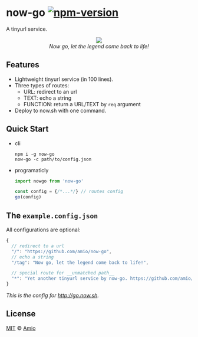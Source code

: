 # now-go [![npm-version][npm-badge]][npm-link]

A tinyurl service.

<p align="center">
  <img src="https://cloud.githubusercontent.com/assets/215282/18083956/fd563db8-6ed7-11e6-955a-a107699cbd38.jpg" /><br/>
  <i>Now go, let the legend come back to life!</i>
</p>

## Features

- Lightweight tinyurl service (in 100 lines).
- Three types of routes:
  - URL: redirect to an url
  - TEXT: echo a string
  - FUNCTION: return a URL/TEXT by `req` argument
- Deploy to now.sh with one command.

## Quick Start

- cli
  ```
  npm i -g now-go
  now-go -c path/to/config.json
  ```

- programaticly
  ```javascript
  import nowgo from 'now-go'

  const config = {/*...*/} // routes config
  go(config)
  ```

## The `example.config.json`

All configurations are optional:

```javascript
{
  // redirect to a url
  "/": "https://github.com/amio/now-go",
  // echo a string
  "/tag": "Now go, let the legend come back to life!",

  // special route for __unmatched path__
  "*": "Yet another tinyurl service by now-go. https://github.com/amio/now-go"
}
```

*This is the config for http://go.now.sh.*

## License

[MIT][mit] © [Amio][author]

[now]:      https://zeit.co/now
[npm-badge]:https://img.shields.io/npm/v/now-go.svg?style=flat-square
[npm-link]: http://www.npmjs.com/package/now-go
[mit]:      http://opensource.org/licenses/MIT
[author]:   http://github.com/amio
[config-eg]:https://github.com/amio/now-go/blob/master/example.config.js
